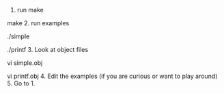 1. run make

make
2. run examples

./simple

./printf
3. Look at object files

vi simple.obj

vi printf.obj
4. Edit the examples (if you are curious or want to play around)
5. Go to 1.
